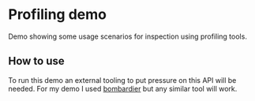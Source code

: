 # Profiling demo

Demo showing some usage scenarios for inspection using profiling tools. 

## How to use

To run this demo an external tooling to put pressure on this API will be needed. For my demo I used [bombardier](https://github.com/codesenberg/bombardier) but any similar tool will work.

